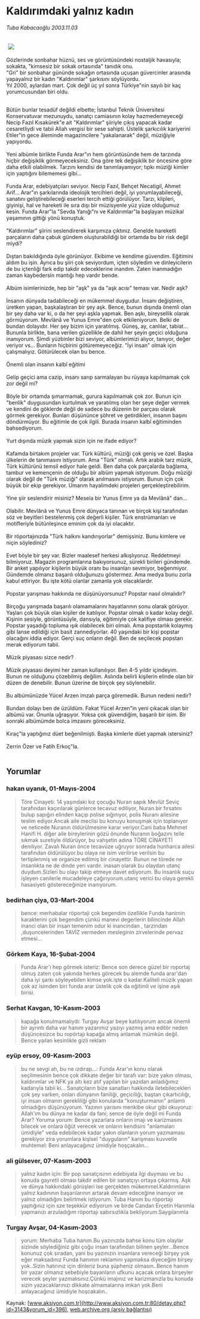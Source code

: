 # Kaldırımdaki yalnız kadın

*Tuba Kabacaoğlu 2003.11.03*

<div bgcolor="#FFFEF6">
 <font>
  <img border="0" height="1" src="/web/20051105194617im_/http://www.aksiyon.com.tr/images/blank.gif"/>
 </font>
 <font class="content">
  <p>
   <img border="0" hspace="5" src="http://web.archive.org/web/20051105194617im_/http://www.aksiyon.com.tr/resim/465/58.jpg" vspace="5"/>
  </p>
 </font>
 <font class="content">
  Gözlerinde sonbahar hüznü, ses ve görüntüsündeki nostaljik havasıyla; sokakta, "kimsesiz bir sokak ortasında" tanıdık onu.
  <br>
   "Gri" bir sonbahar gününde sokağın ortasında uçuşan güvercinler arasında yapayalnız bir kadın "Kaldırımlar" şarkısını söylüyordu.
   <br>
    Yıl 2000, aylardan mart. Çok değil üç yıl sonra Türkiye"nin sayılı bir kaç yorumcusundan biri oldu.
   </br>
  </br>
 </font>
 <p>
  <font class="content">
   Bütün bunlar tesadüf değildi elbette; İstanbul Teknik Üniversitesi Konservatuvar mezunuydu, sanatçı camiasının kolay hazmedemeyeceği Necip Fazıl Kısakürek"e ait "Kaldırımlar" şiiriyle çıkış yapacak kadar cesaretliydi ve tabii Allah vergisi bir sese sahipti. Üstelik şarkıcılık kariyerini Etiler"in gece âleminde magazincilere "yakalanarak" değil, müziğiyle yapıyordu.
   <br/>
   <br/>
   Yeni albümle birlikte Funda Arar"ın hem görüntüsünde hem de tarzında hiçbir değişiklik görmeyeceksiniz. Ona göre tek değişiklik bir öncesine göre daha etkili olabilmek. Tarzını kendisi de tanımlayamıyor; tıpkı müziği kimler için yaptığını bilememesi gibi...
   <br/>
   <br/>
   Funda Arar, edebiyatçıları seviyor. Necip Fazıl, Behçet Necatigil, Ahmet Arif...  Arar"ın şarkılarında ideolojik tercihleri değil, iyi yorumlayabileceği, sanatını geliştirebileceği eserleri tercih ettiği görülüyor. Tarzı, klipleri, giyinişi, hal ve hareketi ile sıra dışı bir müzisyenle yüz yüze olduğumuz kesin. Funda Arar"la "Sevda Yanığı"nı ve  Kaldırımlar"la başlayan müzikal yaşamının gittiği yönü konuştuk.
   <br/>
   <br/>
   "Kaldırımlar" şiirini seslendirerek karşımıza çıktınız. Genelde hareketli parçaların daha çabuk gündem oluşturabildiği bir ortamda bu bir risk değil miydi?
   <br/>
   <br/>
   Dıştan bakıldığında öyle görünüyor. Ekibime ve kendime güvendim. Eğitimini aldım bu işin. Ayrıca bu şiiri çok seviyordum, içten söyledim ve dinleyicilerin de bu içtenliği fark edip takdir edeceklerine inandım. Zaten inanmadığın zaman kaybedersin mantığı hep vardır bende.
   <br/>
   <br/>
   Albüm isimlerinizde, hep bir "aşk" ya da "aşk acısı" teması var. Nedir aşk?
   <br/>
   <br/>
   İnsanın dünyada tadabileceği en mükemmel duygudur. İnsanı değiştiren, üretken yapan, başkalaştıran bir şey aşk. Bence, bunun dışında önemli olan bir şey daha var ki, o da her şeyi aşkla yapmak. Ben aşkı, bireysellik olarak görmüyorum. Mevlânâ ve Yunus Emre"den çok etkileniyorum. Belki de bundan dolayıdır. Her şey bizim için yaratılmış. Güneş, ay, canlılar, tabiat... Bununla birlikte, bana verilen güzellikle de dahil her şeyin geçici olduğuna inanıyorum. Şimdi yüzbinler bizi seviyor, albümlerimizi alıyor, tanıyor, değer veriyor vs... Bunların hiçbirini götüremeyeceğiz. "İyi insan" olmak için çalışmalıyız. Götürülecek olan bu bence.
   <br/>
   <br/>
   Önemli olan insanın kalbî eğitimi
   <br/>
   <br/>
   Gelip geçici ama cazip, insanı sarıp sarmalayan bu rüyaya kapılmamak çok zor değil mi?
   <br/>
   <br/>
   Böyle bir ortamda şımarmamak, gurura kapılmamak çok zor. Bunun için "benlik" duygusundan kurtulmak ve yaratılmış olan her şeye değer vermek ve kendini de göklerde değil de sadece bu düzenin bir parçası olarak görmek gerekiyor. Bunları düşününce şöhret ve getirdikleri, insanın başını döndürmüyor. Bu eğitimle de çok ilgili. Burada insanın kalbî eğitiminden bahsediyorum.
   <br/>
   <br/>
   Yurt dışında müzik yapmak sizin için ne ifade ediyor?
   <br/>
   <br/>
   Kafamda birtakım projeler var. Türk kültürü, müziği çok geniş ve özel. Başka ülkelerin de tanımasını istiyorum. Ama "Türk" olmalı. Artık arabik tarz müzik, Türk kültürünü temsil ediyor hale geldi. Ben daha çok parçalarda bağlama, tambur ve kemençenin de olduğu bir albüm yapmak istiyorum. Doğu müziği olarak değil de "Türk müziği" olarak anılmasını istiyorum. Bunun için çok büyük bir ekip gerekiyor. Umarım hayalimdeki projeleri gerçekleştirebilirim.
   <br/>
   <br/>
   Yine şiir seslendirir misiniz? Mesela bir Yunus Emre ya da Mevlânâ" dan...
   <br/>
   <br/>
   Olabilir. Mevlânâ ve Yunus Emre dünyaca tanınan ve birçok kişi tarafından söz ve beyitleri bestelenmiş çok değerli kişiler. Türk enstrümanları ve motifleriyle bütünleşince eminim çok da iyi olacaktır.
   <br/>
   <br/>
   Bir röportajınızda "Türk halkını kandırıyorlar" demişsiniz. Bunu kimlere ve niçin söylediniz?
   <br/>
   <br/>
   Evet böyle bir şey var. Bizler maalesef herkesi alkışlıyoruz. Reddetmeyi bilmiyoruz. Magazin programlarına bakıyorsunuz, sürekli birileri gündemde. Bir anket yapılıyor kişilerin büyük oranı bu insanları sevmiyor, beğenmiyor. Gündemde olmanız başarılı olduğunuzu göstermez. Ama medya bunu zorla kabul ettiriyor. Bu işte kötü olanlar zamanla yok olacaklardır.
   <br/>
   <br/>
   Popstar yarışması hakkında ne düşünüyorsunuz? Popstar nasıl olmalıdır?
   <br/>
   <br/>
   Birçoğu yarışmada başarılı olamamalarını hayatlarının sonu olarak görüyor. Yaşları çok büyük olan kişiler de katılıyor. Popstar olmak o kadar kolay değil. Kişinin sesiyle, görüntüsüyle, dansıyla, eğitimiyle çok kalifiye olması gerekir. Popstar yaşadığı topluma ışık olabilecek biri olmalı. Ama popstarlık kolaymış gibi lanse edildiği için basit zannediyorlar. 40 yaşındaki bir kişi popstar olacağını iddia ediyor. Gerçi suç onların değil. Ben de seçilecek popstarı merak ediyorum tabii.
   <br/>
   <br/>
   Müzik piyasası sizce nedir?
   <br/>
   <br/>
   Müzik piyasası deyimi her zaman kullanılıyor. Ben 4-5 yıldır içindeyim. Bunun ne olduğunu çözebilmiş değilim. Aslında belirli kişilerin elinde olan bir düzen de denebilir. Bunun üzerine de birçok şey söylenebilir.
   <br/>
   <br/>
   Bu albümünüzde Yücel Arzen imzalı parça göremedik. Bunun nedeni nedir?
   <br/>
   <br/>
   Bundan dolayı ben de üzüldüm. Fakat Yücel Arzen"in yeni çıkacak olan bir albümü var. Onunla uğraşıyor. Yoksa çok güvendiğim, başarılı bir isim. Bir sonraki albümümde bolca imzasını göreceksiniz.
   <br/>
   <br/>
   Kıraç"la yaptığınız düet beğenilmişti. Başka kimlerle düet yapmak istersiniz?
   <br/>
   <br/>
   Zerrin Özer ve Fatih Erkoç"la.
   <br/>
  </font>
  <br/>
  <!---- YAZI SONU ----------->
 </p>
</div>


## Yorumlar

### hakan uyanık, 01-Mayıs-2004
> Töre Cinayeti: 
> 14 yaşındaki kız çocuğu Nuran sapık Mevlüt Seviç tarafından kaçırılarak günlerce tecavuz ediliyor, Nuran bir fırsatını bulup sapığın elinden kaçıp polise sığınıyor, polis Nuranı ailesine teslim ediyor.Ancak aile meclisi bu konuyu konuşmak için toplanıyor ve neticede Nuranın öldürülmesine karar veriyor.Cani baba Mehmet Hanifi H. diğer aile bireylerinin gözü önunde Nuranın boğazını telle sıkmak suretiyle öldürüyor, bu vahşetin adına TÖRE CİNAYETİ deniliyor. Zavalı Nuran önce tecavüze uğruyor sonrada  hunharca ailesi tarafından öldürülüyor.bu olaya  ne isim verilirse verilsin bu tertiplenmiş ve organize edilmiş bir cinayettir. Bunun ne törede ne insanlıkta ne de  dinde yeri vardır. inasan olarak bu olaydan utanç duydum.Sizleri bu olayı takip etmeye davet ediyorum. Bu insanlık suçu işleyen  canilerle mucadeleye çağırıyorum.utanç verici bu olaya gerekli hasasiyeti göstereceğinize inanıyorum.

### bedirhan çiya, 03-Mart-2004
> bence: 
> merhabalar röportaji çok begendim özellikle Funda hanimin karakterini çok begendim çünkü manevi degerlerin bilincinde Allah  inanci olan bir insan  temenim odur ki inancindan , tarzindan ,duşuncelerinden TAVİZ vermeden mesleginin zirvelerinde pervaz etmesi...

### Görkem Kaya, 16-Şubat-2004
> Funda Arar'ı hep görmek isteriz: 
> Bence son derece güzel bir roportaj olmuş zaten çok yakında herkes görecek bu alemde funda arar'dan daha iyi şarkı söyleyebilen kimse yok.işte o kadar.Kaliteli müzik yapan çok az isimden biri funda arar üstelik çok da eğitimli ve işine aşık birisi.

### Serhat Kavgan, 10-Kasım-2003
> kapağa konulmamalıydı: 
> Turgay Avşar beye katılıyorum ancak önemli bir ayrıntı daha var hanım yazarımız yazıyı yazmış ama editör neden düşüncesizce bu ropörtajı kapağa almış anlamak mümkün değil. Bence yaılan kesinlikle gizli reklam

### eyüp ersoy, 09-Kasım-2003
> bu ne sevgi ah, bu ne ızdırap...: 
> Funda Arar'ın konu olarak seçilmesinin bence çok dikkate değer bir tarafı var: bize yakın olması, kaldırımlar ve NFK ya altı kez atıf yapılan bir yazıdan anladığımız kadarıyla tabii ki... Sanatçıların bize sanatları hakkında iletebilecekleri çok şey varken, onları dünyanın faniliği, geçiciliği, baştan çıkartıcılığı, iyi insan olmanın gerekliliği gibi konularda "konuşturmanın" anlamlı olmadığını düşünüyorum. Yazının yarısını menkibe okur gibi okuyoruz: Allah'ım bu dünya ne kadar da fani; sence de öyle değil mi Funda Arar?      Yoruma yorum: Bence yazarlara onların imajı ve karizmasını bilecek ve onlara öğüt verecek ve onların kendisini "anlamaları ümidiyle" veda edebilecek kadar yakın olanların yorum yazmaması gerekiyor zira yorumlara kişisel "duyguların" karışması kuvvetle muhtemel: Beni anlayacağınız ümidiyle hoşçakalın...

### ali gülsever, 07-Kasım-2003
> yalnız kadın için: 
> Bir pop sanatçısının edebiyata ilgi duyması ve bu konuda gayretli olması takdir edilen bir sanatçıyı ortaya çıkarmış. Aşk ve dünya hakkındaki görüşleri ise gerçekten mükemmel.Kaldırımların yalnız kadınının başarılarının artarak devam edeceğine inanıyor ve yalnız olmadığını belirtmek istiyorum. Tuba Hanım bu röportajı yaptığınız için sze teşekkür ediyorum ve birde Candan Erçetin Hanımla yapmanızı arzuladığım röportajı sabırsızlıkla bekliyorum.Saygılarımla

### Turgay Avşar, 04-Kasım-2003
> yorum: 
> Merhaba Tuba hanım.Bu yazınızda bahse konu tüm olaylar sizinde söylediğiniz gibi çoğu insan tarafından bilinen şeyler...Bence konunuz çok sıradan, yani bu yazınızın insanlara vereceği birşey yok eğer maksadınız Funda hanımın reklamını yapmaksa diyeceğim birşey yok..Sizin hatırınız için dinleriz buna şüpheniz olmasın..Bence hanım bir yazar olmanız sebebiyle bayanların ufkunu açacak onlara birşeyler verecek şeyler yazmalısınız.Çünkü imajınız ve karizmanızla bu konuda sizin yazacaklarınızı dikkate almamalarına imkan yok.Beni anlayacağınız ümidiyle hoşcakalın..

Kaynak: [www.aksiyon.com.tr](http://www.aksiyon.com.tr:80/detay.php?id=3143&yorum_id=396), [web.archive.org (arşiv bağlantısı)](http://web.archive.org/web/20051105194617/http://www.aksiyon.com.tr:80/detay.php?id=3143&yorum_id=396)

